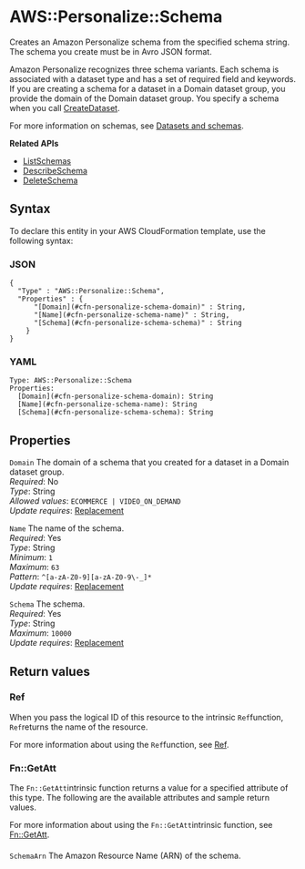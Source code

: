 # AWS::Personalize::Schema<a name="aws-resource-personalize-schema"></a>

Creates an Amazon Personalize schema from the specified schema string\. The schema you create must be in Avro JSON format\.

Amazon Personalize recognizes three schema variants\. Each schema is associated with a dataset type and has a set of required field and keywords\. If you are creating a schema for a dataset in a Domain dataset group, you provide the domain of the Domain dataset group\. You specify a schema when you call [CreateDataset](https://docs.aws.amazon.com/personalize/latest/dg/API_CreateDataset.html)\.

For more information on schemas, see [Datasets and schemas](https://docs.aws.amazon.com/personalize/latest/dg/how-it-works-dataset-schema.html)\.

**Related APIs**
+  [ListSchemas](https://docs.aws.amazon.com/personalize/latest/dg/API_ListSchemas.html) 
+  [DescribeSchema](https://docs.aws.amazon.com/personalize/latest/dg/API_DescribeSchema.html) 
+  [DeleteSchema](https://docs.aws.amazon.com/personalize/latest/dg/API_DeleteSchema.html) 

## Syntax<a name="aws-resource-personalize-schema-syntax"></a>

To declare this entity in your AWS CloudFormation template, use the following syntax:

### JSON<a name="aws-resource-personalize-schema-syntax.json"></a>

```
{
  "Type" : "AWS::Personalize::Schema",
  "Properties" : {
      "[Domain](#cfn-personalize-schema-domain)" : String,
      "[Name](#cfn-personalize-schema-name)" : String,
      "[Schema](#cfn-personalize-schema-schema)" : String
    }
}
```

### YAML<a name="aws-resource-personalize-schema-syntax.yaml"></a>

```
Type: AWS::Personalize::Schema
Properties: 
  [Domain](#cfn-personalize-schema-domain): String
  [Name](#cfn-personalize-schema-name): String
  [Schema](#cfn-personalize-schema-schema): String
```

## Properties<a name="aws-resource-personalize-schema-properties"></a>

`Domain`  <a name="cfn-personalize-schema-domain"></a>
The domain of a schema that you created for a dataset in a Domain dataset group\.  
*Required*: No  
*Type*: String  
*Allowed values*: `ECOMMERCE | VIDEO_ON_DEMAND`  
*Update requires*: [Replacement](https://docs.aws.amazon.com/AWSCloudFormation/latest/UserGuide/using-cfn-updating-stacks-update-behaviors.html#update-replacement)

`Name`  <a name="cfn-personalize-schema-name"></a>
The name of the schema\.  
*Required*: Yes  
*Type*: String  
*Minimum*: `1`  
*Maximum*: `63`  
*Pattern*: `^[a-zA-Z0-9][a-zA-Z0-9\-_]*`  
*Update requires*: [Replacement](https://docs.aws.amazon.com/AWSCloudFormation/latest/UserGuide/using-cfn-updating-stacks-update-behaviors.html#update-replacement)

`Schema`  <a name="cfn-personalize-schema-schema"></a>
The schema\.  
*Required*: Yes  
*Type*: String  
*Maximum*: `10000`  
*Update requires*: [Replacement](https://docs.aws.amazon.com/AWSCloudFormation/latest/UserGuide/using-cfn-updating-stacks-update-behaviors.html#update-replacement)

## Return values<a name="aws-resource-personalize-schema-return-values"></a>

### Ref<a name="aws-resource-personalize-schema-return-values-ref"></a>

When you pass the logical ID of this resource to the intrinsic `Ref`function, `Ref`returns the name of the resource\.

For more information about using the `Ref`function, see [Ref](https://docs.aws.amazon.com/AWSCloudFormation/latest/UserGuide/intrinsic-function-reference-ref.html)\.

### Fn::GetAtt<a name="aws-resource-personalize-schema-return-values-fn--getatt"></a>

The `Fn::GetAtt`intrinsic function returns a value for a specified attribute of this type\. The following are the available attributes and sample return values\.

For more information about using the `Fn::GetAtt`intrinsic function, see [Fn::GetAtt](https://docs.aws.amazon.com/AWSCloudFormation/latest/UserGuide/intrinsic-function-reference-getatt.html)\.

#### <a name="aws-resource-personalize-schema-return-values-fn--getatt-fn--getatt"></a>

`SchemaArn`  <a name="SchemaArn-fn::getatt"></a>
The Amazon Resource Name \(ARN\) of the schema\.